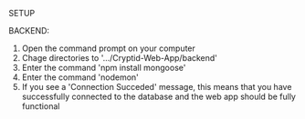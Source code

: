 

SETUP

BACKEND:
1. Open the command prompt on your computer
2. Chage directories to '.../Cryptid-Web-App/backend'
3. Enter the command 'npm install mongoose'
4. Enter the command 'nodemon'
5. If you see a 'Connection Succeded' message, this means that you have successfully connected to the database and the web app should be fully functional
